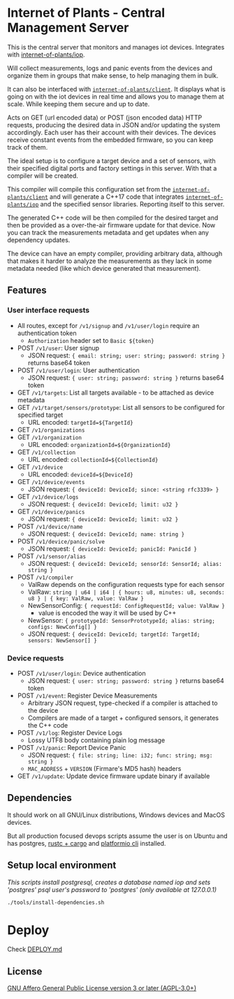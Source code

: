 # Internet of Plants - Central Management Server

This is the central server that monitors and manages iot devices. Integrates with [internet-of-plants/iop](https://github.com/internet-of-plants/iop).

Will collect measurements, logs and panic events from the devices and organize them in groups that make sense, to help managing them in bulk.

It can also be interfaced with [`internet-of-plants/client`](https://github.com/internet-of-plants/client). It displays what is going on with the iot devices in real time and allows you to manage them at scale. While keeping them secure and up to date.

Acts on GET (url encoded data) or POST (json encoded data) HTTP requests, producing the desired data in JSON and/or updating the system accordingly. Each user has their account with their devices. The devices receive constant events from the embedded firmware, so you can keep track of them.

The ideal setup is to configure a target device and a set of sensors, with their specified digital ports and factory settings in this server. With that a compiler will be created.

This compiler will compile this configuration set from the [`internet-of-plants/client`](https://github.com/internet-of-plants/client) and will generate a C++17 code that integrates [`internet-of-plants/iop`](https://github.com/internet-of-plants/iop) and the specified sensor libraries. Reporting itself to this server.

The generated C++ code will be then compiled for the desired target and then be provided as a over-the-air firmware update for that device. Now you can track the measurements metadata and get updates when any dependency updates.

The device can have an empty compiler, providing arbitrary data, although that makes it harder to analyze the measurements as they lack in some metadata needed (like which device generated that measurement).

## Features

### User interface requests

- All routes, except for `/v1/signup` and `/v1/user/login` require an authentication token
    - `Authorization` header set to `Basic ${token}`
- POST `/v1/user`: User signup
    - JSON request: `{ email: string; user: string; password: string }` returns base64 token
- POST `/v1/user/login`: User authentication
    - JSON request: `{ user: string; password: string }` returns base64 token
- GET `/v1/targets`: List all targets available - to be attached as device metadata
- GET `/v1/target/sensors/prototype`: List all sensors to be configured for specified target
    - URL encoded: `targetId=${TargetId}`
- GET `/v1/organizations`
- GET `/v1/organization`
    - URL encoded: `organizationId=${OrganizationId}`
- GET `/v1/collection`
    - URL encoded: `collectionId=${CollectionId}`
- GET `/v1/device`
    - URL encoded: `deviceId=${DeviceId}`
- GET `/v1/device/events`
    - JSON request: `{ deviceId: DeviceId; since: <string rfc3339> }`
- GET `/v1/device/logs`
    - JSON request: `{ deviceId: DeviceId; limit: u32 }`
- GET `/v1/device/panics`
    - JSON request: `{ deviceId: DeviceId; limit: u32 }`
- POST `/v1/device/name`
    - JSON request: `{ deviceId: DeviceId; name: string }`
- POST `/v1/device/panic/solve`
    - JSON request: `{ deviceId: DeviceId; panicId: PanicId }`
- POST `/v1/sensor/alias`
    - JSON request: `{ deviceId: DeviceId; sensorId: SensorId; alias: string }`
- POST `/v1/compiler`
    - ValRaw depends on the configuration requests type for each sensor
    - ValRaw: `string | u64 | i64 | { hours: u8, minutes: u8, seconds: u8 } | { key: ValRaw, value: ValRaw }`
    - NewSensorConfig: `{ requestId: ConfigRequestId; value: ValRaw }`
        - value is encoded the way it will be used by C++
    - NewSensor: `{ prototypeId: SensorPrototypeId; alias: string; configs: NewConfig[] }`
    - JSON request: `{ deviceId: DeviceId; targetId: TargetId; sensors: NewSensor[] }`

### Device requests

- POST `/v1/user/login`: Device authentication
    - JSON request: `{ user: string; password: string }` returns base64 token
- POST `/v1/event`: Register Device Measurements
    - Arbitrary JSON request, type-checked if a compiler is attached to the device
    - Compilers are made of a target + configured sensors, it generates the C++ code
- POST `/v1/log`: Register Device Logs
    - Lossy UTF8 body containing plain log message
- POST `/v1/panic`: Report Device Panic
    - JSON request: `{ file: string; line: i32; func: string; msg: string }`
    - `MAC_ADDRESS` + `VERSION` (Firmare's MD5 hash) headers
- GET `/v1/update`: Update device firmware update binary if available

## Dependencies

It should work on all GNU/Linux distributions, Windows devices and MacOS devices.

But all production focused devops scripts assume the user is on Ubuntu and has postgres, [rustc + cargo](https://rustup.rs) and [platformio cli](https://docs.platformio.org/en/latest/core/installation.html#installation-methods) installed.

## Setup local environment

*This scripts install postgresql, creates a database named iop and sets 'postgres' psql user's password to 'postgres' (only available at 127.0.0.1)*

`./tools/install-dependencies.sh`

# Deploy

Check [DEPLOY.md](https://github.com/internet-of-plants/blob/main)

## License

[GNU Affero General Public License version 3 or later (AGPL-3.0+)](https://github.com/internet-of-plants/server/blob/main/LICENSE.md)
